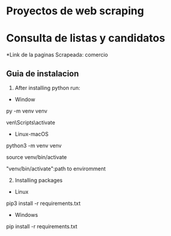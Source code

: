 # Proyectos de web scraping

# Consulta de listas y candidatos
*Link de la paginas Scrapeada:
comercio

## Guia de instalacion


1. After installing python run:

- Window

py -m venv venv

ven\Scripts\activate

- Linux-macOS

python3 -m venv venv

source venv/bin/activate

"venv/bin/activate":path to enviromment

2. Installing packages

- Linux

pip3 install -r requirements.txt
- Windows

pip install -r requirements.txt

